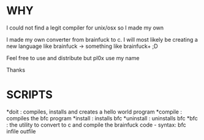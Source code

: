 WHY
===

I could not find a legit compiler for unix/osx so I made my own

I made my own converter from brainfuck to c. I will most likely be creating a new language like brainfuck -> something like brainfuck+ ;D

Feel free to use and distribute but pl0x use my name

Thanks

SCRIPTS
=======

*doit : compiles, installs and creates a hello world program
*compile : compiles the bfc program
*install : installs bfc
*uninstall : uninstalls bfc
*bfc : the utility to convert to c and compile the brainfuck code - syntax: bfc infile outfile


